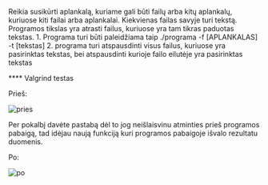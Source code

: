 Reikia susikūrti aplankalą, kuriame gali būti failų arba kitų aplankalų, kuriuose kiti failai arba
aplankalai. Kiekvienas failas savyje turi tekstą. Programos tikslas yra atrasti failus, kuriuose yra tam
tikras paduotas tekstas. 1. Programa turi būti paleidžiama taip ./programa -f [APLANKALAS] -t
[tekstas] 2. programa turi atspausdinti visus failus, kuriuose yra pasirinktas tekstas, bei atspausdinti
kurioje failo eilutėje yra pasirinktas tekstas

**** Valgrind testas

Prieš:

![pries](https://user-images.githubusercontent.com/67113855/113311319-dad43700-9311-11eb-9848-18fd242add25.jpg)

Per pokalbį davėte pastabą dėl to jog neišlaisvinu atminties prieš programos pabaigą, tad idėjau naują funkciją kuri programos pabaigoje išvalo rezultatu duomenis.

Po:

![po](https://user-images.githubusercontent.com/67113855/113311501-0c4d0280-9312-11eb-8990-3d6a329969f9.jpg)
